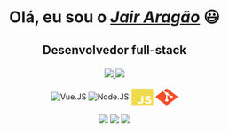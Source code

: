 <div>
  <h1 align="center">Olá, eu sou o <a href="https://www.linkedin.com/in/jairaragao/"><i>Jair Aragão</i></a> 😃️</h1>

  <h2><p align="center">Desenvolvedor full-stack<p align="center"></h2>
</div>

<div align="center">
  <a href="https://github.com/JairAragao">
    <img height="150em" src="https://github-readme-stats.vercel.app/api?username=JairAragao&count_private=true&include_all_commits=true&show_icons=true&theme=dark&hide_border=false&show_owner=true"/>
    <img height="150em" src="https://github-readme-stats.vercel.app/api/top-langs/?username=JairAragao&theme=dark&hide_border=false&&layout=compact"/>
  </a>
</div>

<div align="center" valign="top"><br>
    <img align="center" alt="Vue.JS" height="30" width="40" src="https://cdn.jsdelivr.net/gh/devicons/devicon/icons/vuejs/vuejs-original.svg" /> 
    <img align="center" alt="Node.JS" height="30" width="40" src="https://cdn.jsdelivr.net/gh/devicons/devicon/icons/nodejs/nodejs-original.svg" />
  <img align="center" alt="JavaScript" height="30" width="40" src="https://raw.githubusercontent.com/devicons/devicon/master/icons/javascript/javascript-plain.svg">
  <img align="center" alt="git" height="30" width="40" src="https://raw.githubusercontent.com/devicons/devicon/master/icons/git/git-original.svg">
</div><br>

<div align="center">
  <a href="https://www.instagram.com/jairaragao/" target="_blank"><img src="https://img.shields.io/badge/-Instagram-%23E4405F?style=for-the-badge&logo=instagram&logoColor=white" target="_blank"></a>
  <a href="https://www.linkedin.com/in/jairaragao/" target="_blank"><img src="https://img.shields.io/badge/-LinkedIn-%230077B5?style=for-the-badge&logo=linkedin&logoColor=white" target="_blank"></a> 
  <a href="mailto:jairaragao22@gmail.com"><img src="https://img.shields.io/badge/-Gmail-%23333?style=for-the-badge&logo=gmail&logoColor=white" target="_blank"></a>
</div>
